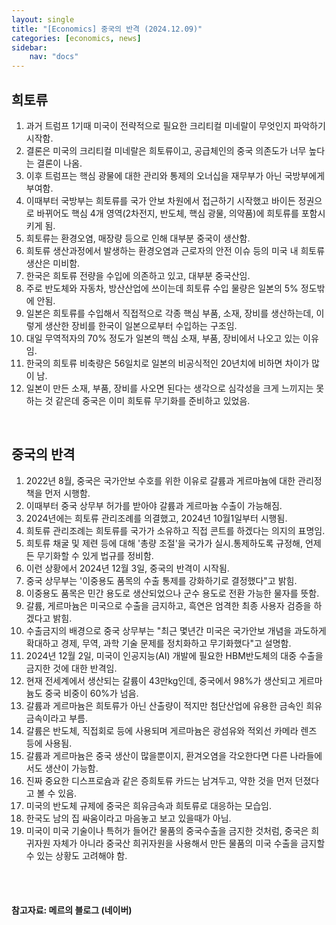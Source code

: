 ```yaml
---
layout: single
title: "[Economics] 중국의 반격 (2024.12.09)"
categories: [economics, news]
sidebar:
    nav: "docs"
---
```


## 희토류
1. 과거 트럼프 1기때 미국이 전략적으로 필요한 크리티컬 미네랄이 무엇인지 파악하기 시작함.
1. 결론은 미국의 크리티컬 미네랄은 희토류이고, 공급체인의 중국 의존도가 너무 높다는 결론이 나옴.
1. 이후 트럼프는 핵심 광물에 대한 관리와 통제의 오너십을 재무부가 아닌 국방부에게 부여함.
1. 이때부터 국방부는 희토류를 국가 안보 차원에서 접근하기 시작했고 바이든 정권으로 바뀌어도 핵심 4개 영역(2차전지, 반도체, 핵심 광물, 의약품)에 희토류를 포함시키게 됨.
1. 희토류는 환경오염, 매장량 등으로 인해 대부분 중국이 생산함.
1. 희토류 생산과정에서 발생하는 환경오염과 근로자의 안전 이슈 등의 미국 내 희토류 생산은 미비함.
1. 한국은 희토류 전량을 수입에 의존하고 있고, 대부분 중국산임.
1. 주로 반도체와 자동차, 방산산업에 쓰이는데 희토류 수입 물량은 일본의 5% 정도밖에 안됨.
1. 일본은 희토류를 수입해서 직접적으로 각종 핵심 부품, 소재, 장비를 생산하는데, 이렇게 생산한 장비를 한국이 일본으로부터 수입하는 구조임.
1. 대일 무역적자의 70% 정도가 일본의 핵심 소재, 부품, 장비에서 나오고 있는 이유임.
1. 한국의 희토류 비축량은 56일치로 일본의 비공식적인 20년치에 비하면 차이가 많이 남.
1. 일본이 만든 소재, 부품, 장비를 사오면 된다는 생각으로 심각성을 크게 느끼지는 못하는 것 같은데 중국은 이미 희토류 무기화를 준비하고 있었음.

<br/>

## 중국의 반격
1. 2022년 8월, 중국은 국가안보 수호를 위한 이유로 갈륨과 게르마늄에 대한 관리정책을 먼저 시행함.
1. 이때부터 중국 상무부 허가를 받아야 갈륨과 게르마늄 수출이 가능해짐.
1. 2024년에는 희토류 관리조례를 의결했고, 2024년 10월1일부터 시행됨.
1. 희토류 관리조례는 희토류를 국가가 소유하고 직접 콘트를 하겠다는 의지의 표명임.
1. 희토류 채굴 및 제련 등에 대해 '총량 조절'을 국가가 실시.통제하도록 규정해, 언제든 무기화할 수 있게 법규를 정비함.
1. 이런 상황에서 2024년 12월 3일, 중국의 반격이 시작됨.
1. 중국 상무부는 '이중용도 품목의 수출 통제를 강화하기로 결정했다"고 밝힘.
1. 이중용도 품목은 민간 용도로 생산되었으나 군수 용도로 전환 가능한 물자를 뜻함.
1. 갈륨, 게르마늄은 미국으로 수출을 금지하고, 흑연은 엄격한 최종 사용자 검증을 하겠다고 밝힘.
1. 수출금지의 배경으로 중국 상무부는 "최근 몇년간 미국은 국가안보 개념을 과도하게 확대하고 경제, 무역, 과학 기술 문제를 정치화하고 무기화했다"고 설명함.
1. 2024년 12월 2일, 미국이 인공지능(AI) 개발에 필요한 HBM반도체의 대중 수출을 금지한 것에 대한 반격임.
1. 현재 전세계에서 생산되는 갈륨이 43만kg인데, 중국에서 98%가 생산되고 게르마늄도 중국 비중이 60%가 넘음.
1. 갈륨과 게르마늄은 희토류가 아닌 산출량이 적지만 첨단산업에 유용한 금속인 희유금속이라고 부름.
1. 갈륨은 반도체, 직접회로 등에 사용되며 게르마늄은 광섬유와 적외선 카메라 렌즈 등에 사용됨.
1. 갈륨과 게르마늄은 중국 생산이 많을뿐이지, 환겨오염을 각오한다면 다른 나라들에서도 생산이 가능함.
1. 진짜 중요한 디스프로슘과 같은 증희토류 카드는 남겨두고, 약한 것을 먼저 던졌다고 볼 수 있음.
1. 미국의 반도체 규제에 중국은 희유금속과 희토류로 대응하는 모습임.
1. 한국도 남의 집 싸움이라고 마음놓고 보고 있을때가 아님.
1. 미국이 미국 기술이나 특허가 들어간 물품의 중국수출을 금지한 것처럼, 중국은 희귀자원 자체가 아니라 중국산 희귀자원을 사용해서 만든 물품의 미국 수출을 금지할 수 있는 상황도 고려해야 함.


<br/>
<br/>

#### 참고자료: 메르의 블로그 (네이버) 